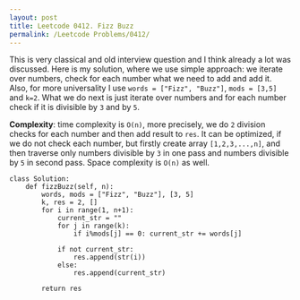 ```yaml
---
layout: post
title: Leetcode 0412. Fizz Buzz
permalink: /Leetcode Problems/0412/
---
```


This is very classical and old interview question and I think already a lot was discussed. Here is my solution, where we use simple approach: we iterate over numbers, check for each number what we need to add and add it. Also, for more universality I use `words = ["Fizz", "Buzz"]`, `mods = [3,5]` and `k=2`. What we do next is just iterate over numbers and for each number check if it is divisible by `3` and by `5`.

**Complexity**: time complexity is `O(n)`, more precisely, we do `2` division checks for each number and then add result to `res`. It can be optimized, if we do not check each number, but firstly create array `[1,2,3,...,n]`, and then traverse only numbers divisible by `3` in one pass and numbers divisible by `5` in second pass. Space complexity is `O(n)` as well.

```
class Solution:
    def fizzBuzz(self, n):
        words, mods = ["Fizz", "Buzz"], [3, 5]
        k, res = 2, []
        for i in range(1, n+1):
            current_str = ""
            for j in range(k):
                if i%mods[j] == 0: current_str += words[j]
                    
            if not current_str:
                res.append(str(i))
            else:
                res.append(current_str)
                
        return res
```